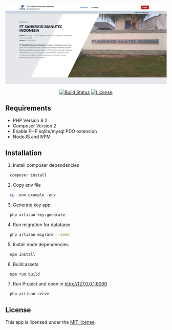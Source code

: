 <p align="center"><a href="https://laravel.com" target="_blank"><img src="docs/landingpage.png" width="1000" alt="Laravel Logo"></a></p>

<p align="center">
<a href="https://github.com/laravel/framework/actions"><img src="https://github.com/laravel/framework/workflows/tests/badge.svg" alt="Build Status"></a>
<a href="https://packagist.org/packages/laravel/framework"><img src="https://img.shields.io/packagist/l/laravel/framework" alt="License"></a>
</p>

## Requirements

- PHP Version 8.2
- Composer Version 2
- Enable PHP sqlite/mysql PDO extension
- NodeJS and NPM

## Installation

1. Install composer dependencies
```bash
  composer install
```

2. Copy env file
```bash
  cp .env.example .env
```

3. Generate key app
```bash
  php artisan key:generate
```

4. Run migration for database
```bash
  php artisan migrate --seed
```

5. Install node dependencies
```bash
  npm install
```

6. Build assets
```bash
  npm run build
```

7. Run Project and open in http://127.0.0.1:8000
```bash
  php artisan serve
```

## License

This app is licensed under the [MIT license](https://opensource.org/licenses/MIT).
